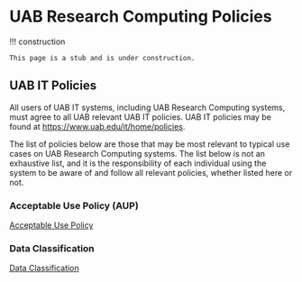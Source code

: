 # UAB Research Computing Policies

<!-- markdownlint-disable MD046 -->
!!! construction

    This page is a stub and is under construction.
<!-- markdownlint-enable MD046 -->

## UAB IT Policies

All users of UAB IT systems, including UAB Research Computing systems, must agree to all UAB relevant UAB IT policies. UAB IT policies may be found at <https://www.uab.edu/it/home/policies>.

The list of policies below are those that may be most relevant to typical use cases on UAB Research Computing systems. The list below is not an exhaustive list, and it is the responsibility of each individual using the system to be aware of and follow all relevant policies, whether listed here or not.

### Acceptable Use Policy (AUP)

[Acceptable Use Policy](https://secure2.compliancebridge.com/uab/public/index.php?fuseaction=print.preview&docID=786)

### Data Classification

[Data Classification](https://www.uab.edu/it/home/policies/data-classification/classification-overview)

